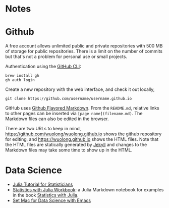 Notes
=====

# Github

A free account allows unlimited public and private repositories with 500 MB of storage for public repositories. There is a limit on the number of commits but that's not a problem for personal use or small projects.

Authentication using the [GitHub CLI](https://docs.github.com/en/github-cli/github-cli/quickstart): 

``` shell
brew install gh
gh auth login
```

Create a new repository with the web interface, and check it out locally,

``` shell
git clone https://github.com/username/username.github.io 
```

GitHub uses [Github Flavored Markdown](https://github.github.com/gfm/). From the `README.md`, relative links to other pages can be inserted via `[page name](filename.md)`. The Markdown files can also be edited in the browser.

There are two URLs to keep in mind, https://github.com/wuolong/wuolong.github.io shows the github repository for
editing, and https://wuolong.github.io shows the HTML files. Note that the HTML files are statically generated by
[Jekyll](https://jekyllrb.com) and changes to the Markdown files may take some time to show up in the HTML.


# Data Science

- [Julia Tutorial for Statisticians](./notes/juliar.html)
- [Statistics with Julia Workbook](./notes/statjulia.md): a Julia Markdown notebook for examples in the book [Statistics with Julia](<https://statisticswithjulia.org>).
- [Set Mac for Data Science with Emacs](mac-emacs-data.md)


